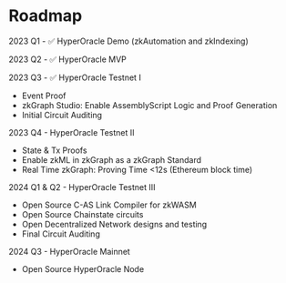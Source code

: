 # Roadmap

2023 Q1 - ✅ HyperOracle Demo (zkAutomation and zkIndexing)

2023 Q2 - ✅ HyperOracle MVP

2023 Q3 - ✅ HyperOracle Testnet I

* Event Proof
* zkGraph Studio: Enable AssemblyScript Logic and Proof Generation
* Initial Circuit Auditing

2023 Q4 - HyperOracle Testnet II

* State & Tx Proofs
* Enable zkML in zkGraph as a zkGraph Standard
* Real Time zkGraph: Proving Time <12s (Ethereum block time)

2024 Q1 & Q2 - HyperOracle Testnet III

* Open Source C-AS Link Compiler for zkWASM
* Open Source Chainstate circuits
* Open Decentralized Network designs and testing
* Final Circuit Auditing

2024 Q3 - HyperOracle Mainnet

* Open Source HyperOracle Node
